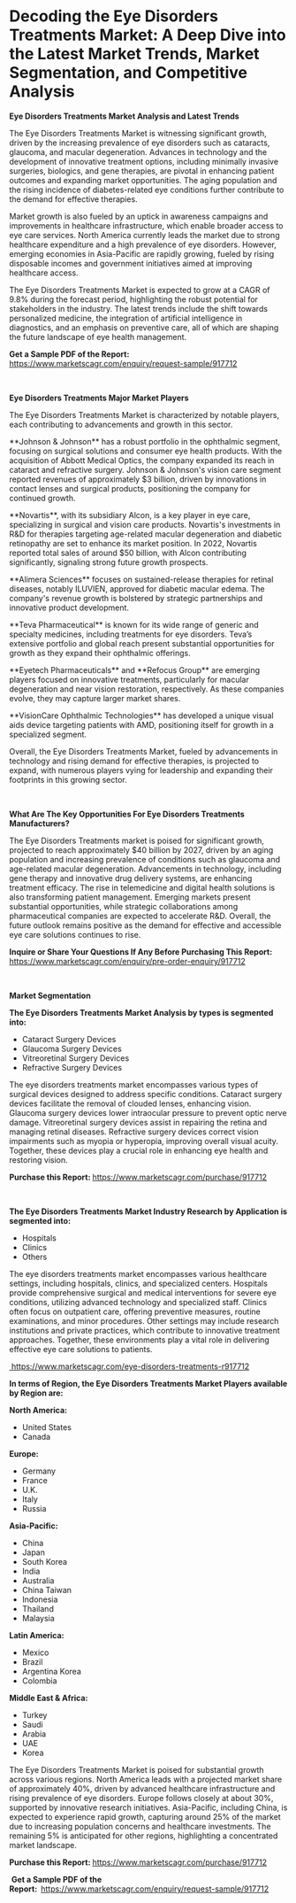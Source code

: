 <p><h1>Decoding the Eye Disorders Treatments Market: A Deep Dive into the Latest Market Trends, Market Segmentation, and Competitive Analysis</h1></p><p><strong>Eye Disorders Treatments Market Analysis and Latest Trends</strong></p>
<p><p>The Eye Disorders Treatments Market is witnessing significant growth, driven by the increasing prevalence of eye disorders such as cataracts, glaucoma, and macular degeneration. Advances in technology and the development of innovative treatment options, including minimally invasive surgeries, biologics, and gene therapies, are pivotal in enhancing patient outcomes and expanding market opportunities. The aging population and the rising incidence of diabetes-related eye conditions further contribute to the demand for effective therapies.</p><p>Market growth is also fueled by an uptick in awareness campaigns and improvements in healthcare infrastructure, which enable broader access to eye care services. North America currently leads the market due to strong healthcare expenditure and a high prevalence of eye disorders. However, emerging economies in Asia-Pacific are rapidly growing, fueled by rising disposable incomes and government initiatives aimed at improving healthcare access.</p><p>The Eye Disorders Treatments Market is expected to grow at a CAGR of 9.8% during the forecast period, highlighting the robust potential for stakeholders in the industry. The latest trends include the shift towards personalized medicine, the integration of artificial intelligence in diagnostics, and an emphasis on preventive care, all of which are shaping the future landscape of eye health management.</p></p>
<p><strong>Get a Sample PDF of the Report:&nbsp;</strong> <a href="https://www.marketscagr.com/enquiry/request-sample/917712?utm_campaign=2959&utm_medium=2&utm_source=Github&utm_content=ia&utm_term=18042025&utm_id=eye-disorders-treatments">https://www.marketscagr.com/enquiry/request-sample/917712</a></p>
<p>&nbsp;</p>
<p><strong>Eye Disorders Treatments Major Market Players</strong></p>
<p><p>The Eye Disorders Treatments Market is characterized by notable players, each contributing to advancements and growth in this sector. </p><p>**Johnson & Johnson** has a robust portfolio in the ophthalmic segment, focusing on surgical solutions and consumer eye health products. With the acquisition of Abbott Medical Optics, the company expanded its reach in cataract and refractive surgery. Johnson & Johnson's vision care segment reported revenues of approximately $3 billion, driven by innovations in contact lenses and surgical products, positioning the company for continued growth.</p><p>**Novartis**, with its subsidiary Alcon, is a key player in eye care, specializing in surgical and vision care products. Novartis's investments in R&D for therapies targeting age-related macular degeneration and diabetic retinopathy are set to enhance its market position. In 2022, Novartis reported total sales of around $50 billion, with Alcon contributing significantly, signaling strong future growth prospects.</p><p>**Alimera Sciences** focuses on sustained-release therapies for retinal diseases, notably ILUVIEN, approved for diabetic macular edema. The company's revenue growth is bolstered by strategic partnerships and innovative product development. </p><p>**Teva Pharmaceutical** is known for its wide range of generic and specialty medicines, including treatments for eye disorders. Teva’s extensive portfolio and global reach present substantial opportunities for growth as they expand their ophthalmic offerings.</p><p>**Eyetech Pharmaceuticals** and **Refocus Group** are emerging players focused on innovative treatments, particularly for macular degeneration and near vision restoration, respectively. As these companies evolve, they may capture larger market shares.</p><p>**VisionCare Ophthalmic Technologies** has developed a unique visual aids device targeting patients with AMD, positioning itself for growth in a specialized segment.</p><p>Overall, the Eye Disorders Treatments Market, fueled by advancements in technology and rising demand for effective therapies, is projected to expand, with numerous players vying for leadership and expanding their footprints in this growing sector.</p></p>
<p>&nbsp;</p>
<p><strong>What Are The Key Opportunities For Eye Disorders Treatments Manufacturers?</strong></p>
<p><p>The Eye Disorders Treatments market is poised for significant growth, projected to reach approximately $40 billion by 2027, driven by an aging population and increasing prevalence of conditions such as glaucoma and age-related macular degeneration. Advancements in technology, including gene therapy and innovative drug delivery systems, are enhancing treatment efficacy. The rise in telemedicine and digital health solutions is also transforming patient management. Emerging markets present substantial opportunities, while strategic collaborations among pharmaceutical companies are expected to accelerate R&D. Overall, the future outlook remains positive as the demand for effective and accessible eye care solutions continues to rise.</p></p>
<p><strong>Inquire or Share Your Questions If Any Before Purchasing This Report:</strong> <a href="https://www.marketscagr.com/enquiry/pre-order-enquiry/917712?utm_campaign=2959&utm_medium=2&utm_source=Github&utm_content=ia&utm_term=18042025&utm_id=eye-disorders-treatments">https://www.marketscagr.com/enquiry/pre-order-enquiry/917712</a></p>
<p>&nbsp;</p>
<p><strong>Market Segmentation</strong></p>
<p><strong>The Eye Disorders Treatments Market Analysis by types is segmented into:</strong></p>
<p><ul><li>Cataract Surgery Devices</li><li>Glaucoma Surgery Devices</li><li>Vitreoretinal Surgery Devices</li><li>Refractive Surgery Devices</li></ul></p>
<p><p>The eye disorders treatments market encompasses various types of surgical devices designed to address specific conditions. Cataract surgery devices facilitate the removal of clouded lenses, enhancing vision. Glaucoma surgery devices lower intraocular pressure to prevent optic nerve damage. Vitreoretinal surgery devices assist in repairing the retina and managing retinal diseases. Refractive surgery devices correct vision impairments such as myopia or hyperopia, improving overall visual acuity. Together, these devices play a crucial role in enhancing eye health and restoring vision.</p></p>
<p><strong>Purchase this Report:&nbsp;</strong><a href="https://www.marketscagr.com/purchase/917712?utm_campaign=2959&utm_medium=2&utm_source=Github&utm_content=ia&utm_term=18042025&utm_id=eye-disorders-treatments">https://www.marketscagr.com/purchase/917712</a></p>
<p>&nbsp;</p>
<p><strong>The Eye Disorders Treatments Market Industry Research by Application is segmented into:</strong></p>
<p><ul><li>Hospitals</li><li>Clinics</li><li>Others</li></ul></p>
<p><p>The eye disorders treatments market encompasses various healthcare settings, including hospitals, clinics, and specialized centers. Hospitals provide comprehensive surgical and medical interventions for severe eye conditions, utilizing advanced technology and specialized staff. Clinics often focus on outpatient care, offering preventive measures, routine examinations, and minor procedures. Other settings may include research institutions and private practices, which contribute to innovative treatment approaches. Together, these environments play a vital role in delivering effective eye care solutions to patients.</p></p>
<p><a href="https://www.marketscagr.com/eye-disorders-treatments-r917712?utm_campaign=2959&utm_medium=2&utm_source=Github&utm_content=ia&utm_term=18042025&utm_id=eye-disorders-treatments">&nbsp;https://www.marketscagr.com/eye-disorders-treatments-r917712</a></p>
<p><strong>In terms of Region, the Eye Disorders Treatments Market Players available by Region are:</strong></p>
<p>
    <p> <strong> North America: </strong>
        <ul>
            <li>United States</li>
            <li>Canada</li>
        </ul>
        </p> 
    <p> <strong> Europe: </strong>
        <ul>
            <li>Germany</li>
            <li>France</li>
            <li>U.K.</li>
            <li>Italy</li>
            <li>Russia</li>
        </ul>
        </p> 
    <p> <strong> Asia-Pacific: </strong>
        <ul>
            <li>China</li>
            <li>Japan</li>
            <li>South Korea</li>
            <li>India</li>
            <li>Australia</li>
            <li>China Taiwan</li>
            <li>Indonesia</li>
            <li>Thailand</li>
            <li>Malaysia</li>
        </ul>
        </p> 
    <p> <strong> Latin America: </strong>
        <ul>
            <li>Mexico</li>
            <li>Brazil</li>
            <li>Argentina Korea</li>
            <li>Colombia</li>
        </ul>
        </p> 
    <p> <strong> Middle East & Africa: </strong>
        <ul>
            <li>Turkey</li>
            <li>Saudi</li>
            <li>Arabia</li>
            <li>UAE</li>
            <li>Korea</li>
        </ul>
    </p>
    </p>
<p><p>The Eye Disorders Treatments Market is poised for substantial growth across various regions. North America leads with a projected market share of approximately 40%, driven by advanced healthcare infrastructure and rising prevalence of eye disorders. Europe follows closely at about 30%, supported by innovative research initiatives. Asia-Pacific, including China, is expected to experience rapid growth, capturing around 25% of the market due to increasing population concerns and healthcare investments. The remaining 5% is anticipated for other regions, highlighting a concentrated market landscape.</p></p>
<p><strong>Purchase this Report: </strong><a href="https://www.marketscagr.com/purchase/917712?utm_campaign=2959&utm_medium=2&utm_source=Github&utm_content=ia&utm_term=18042025&utm_id=eye-disorders-treatments">https://www.marketscagr.com/purchase/917712</a></p>
<p>&nbsp;<strong>Get a Sample PDF of the Report:&nbsp;&nbsp;</strong><a href="https://www.marketscagr.com/enquiry/request-sample/917712?utm_campaign=2959&utm_medium=2&utm_source=Github&utm_content=ia&utm_term=18042025&utm_id=eye-disorders-treatments">https://www.marketscagr.com/enquiry/request-sample/917712</a></p>
<p><strong></strong></p>
<p><p></p><p></p><p></p></p>